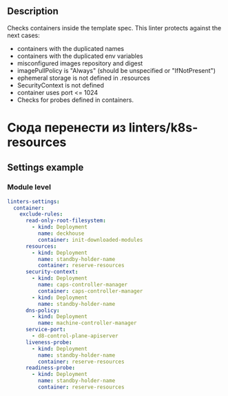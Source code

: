 ## Description

Checks containers inside the template spec. This linter protects against the next cases:
 - containers with the duplicated names
 - containers with the duplicated env variables
 - misconfigured images repository and digest
 - imagePullPolicy is "Always" (should be unspecified or "IfNotPresent")
 - ephemeral storage is not defined in .resources
 - SecurityContext is not defined
 - container uses port <= 1024
- Checks for probes defined in containers.

# Сюда перенести из linters/k8s-resources


## Settings example

### Module level

```yaml
linters-settings:
  container:
    exclude-rules:
      read-only-root-filesystem:
        - kind: Deployment
          name: deckhouse
          container: init-downloaded-modules
      resources:
        - kind: Deployment
          name: standby-holder-name
          container: reserve-resources
      security-context:
        - kind: Deployment
          name: caps-controller-manager
          container: caps-controller-manager
        - kind: Deployment
          name: standby-holder-name
      dns-policy:
        - kind: Deployment
          name: machine-controller-manager
      service-port:
        - d8-control-plane-apiserver
      liveness-probe:
        - kind: Deployment
          name: standby-holder-name
          container: reserve-resources
      readiness-probe:
        - kind: Deployment
          name: standby-holder-name
          container: reserve-resources
```